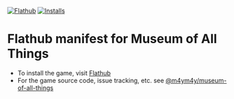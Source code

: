 [![Flathub](https://img.shields.io/flathub/v/as.may.moat?logo=flathub&logoColor=white&style=for-the-badge)][flathub]
[![Installs](https://img.shields.io/flathub/downloads/as.may.moat?label=Installs&logo=flathub&logoColor=white&style=for-the-badge)][flathub]

# Flathub manifest for Museum of All Things

- To install the game, visit [Flathub]
- For the game source code, issue tracking, etc. see [@m4ym4y/museum-of-all-things](https://github.com/m4ym4y/museum-of-all-things)

[flathub]: https://flathub.org/apps/details/as.may.moat
